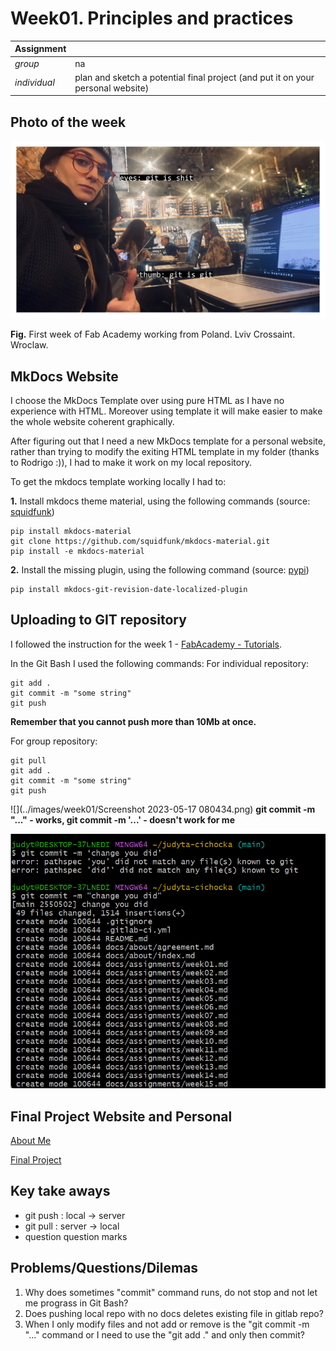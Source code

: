 # **Week01.** Principles and practices

|Assignment    |                          |
| ----------- | ------------------------------------ |
| *group*       |  na
| *individual*      |plan and sketch a potential final project (and put it on your personal website) |


## Photo of the week

![](../images/week01/photo-of-the-week.png)

**Fig.** First week of Fab Academy working from Poland. Lviv Crossaint. Wroclaw.


## MkDocs Website

I choose the MkDocs Template over using pure HTML as I have no experience with HTML. Moreover using template it will make easier to make the whole website coherent graphically.

After figuring out that I need a new MkDocs template for a personal website, rather than trying to modify the exiting HTML template in my folder (thanks to Rodrigo :)), I had to make it work on my local repository.



To get the mkdocs template working locally I had to:

**1.** Install mkdocs theme material, using the following commands (source:  [squidfunk](https://squidfunk.github.io/mkdocs-material/getting-started/))

```
pip install mkdocs-material
git clone https://github.com/squidfunk/mkdocs-material.git
pip install -e mkdocs-material

```

**2.** Install the missing plugin, using the following command (source: [pypi](https://pypi.org/project/mkdocs-git-revision-date-localized-plugin/))


```
pip install mkdocs-git-revision-date-localized-plugin

```


## Uploading to GIT repository
I followed the instruction for the week 1 - [FabAcademy - Tutorials](http://pub.fabcloud.io/tutorials/week01_principles_practices_project_management/git_simple.html).

In the Git Bash I used the following commands:
For individual repository:
```
git add .
git commit -m "some string"
git push
```
**Remember that you cannot push more than 10Mb at once.**

For group repository:
```
git pull
git add .
git commit -m "some string"
git push
```

![](../images/week01/Screenshot 2023-05-17 080434.png)
**git commit -m "..." - works, git commit -m '...' - doesn't work for me**

![](../images/meme01.png)

## Final Project Website and Personal

[About Me](https://fabacademy.org/2023/labs/ciudadmexico/students/judyta-cichocka/about/)

[Final Project](https://fabacademy.org/2023/labs/ciudadmexico/students/judyta-cichocka/projects/final-project/#week-01)

## Key take aways

- git push : local -> server
- git pull : server -> local
- question question marks


## Problems/Questions/Dilemas
1. Why does sometimes "commit" command runs, do not stop and not let me prograss in Git Bash?
2. Does pushing local repo with no docs deletes existing file in gitlab repo?
3. When I only modify files and not add or remove is the "git commit -m "..." command or I need to use the "git add ." and only then commit?
